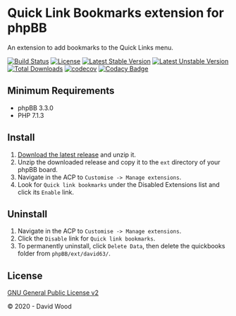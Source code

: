 # Quick Link Bookmarks extension for phpBB

An extension to add bookmarks to the Quick Links menu.

[![Build Status](https://github.com/david63/quickbooks/workflows/Tests/badge.svg)](https://github.com/phpbb-extensions/david63/quickbooks)
[![License](https://poser.pugx.org/david63/quickbooks/license)](https://packagist.org/packages/david63/quickbooks)
[![Latest Stable Version](https://poser.pugx.org/david63/quickbooks/v/stable)](https://packagist.org/packages/david63/quickbooks)
[![Latest Unstable Version](https://poser.pugx.org/david63/quickbooks/v/unstable)](https://packagist.org/packages/david63/quickbooks)
[![Total Downloads](https://poser.pugx.org/david63/quickbooks/downloads)](https://packagist.org/packages/david63/quickbooks)
[![codecov](https://codecov.io/gh/david63/quickbooks/branch/master/graph/badge.svg?token=D2500PgRex)](https://codecov.io/gh/david63/quickbooks)
[![Codacy Badge](https://api.codacy.com/project/badge/Grade/59902be2665c476dbd7951858c9ff769)](https://www.codacy.com/manual/david63/quickbooks?utm_source=github.com&amp;utm_medium=referral&amp;utm_content=david63/quickbooks&amp;utm_campaign=Badge_Grade)

## Minimum Requirements
  * phpBB 3.3.0
  * PHP 7.1.3

## Install
 1. [Download the latest release](https://github.com/david63/quickbooks/archive/3.3.zip) and unzip it.
 2. Unzip the downloaded release and copy it to the `ext` directory of your phpBB board.
 3. Navigate in the ACP to `Customise -> Manage extensions`.
 4. Look for `Quick link bookmarks` under the Disabled Extensions list and click its `Enable` link.

## Uninstall
 1. Navigate in the ACP to `Customise -> Manage extensions`.
 2. Click the `Disable` link for `Quick link bookmarks`.
 3. To permanently uninstall, click `Delete Data`, then delete the quickbooks folder from `phpBB/ext/david63/`.

## License
[GNU General Public License v2](http://opensource.org/licenses/GPL-2.0)

© 2020 - David Wood